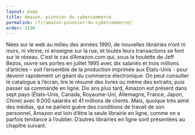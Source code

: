 ```yaml
---
layout: page
title: Amazon, pionnier du cybercommerce
permalink: /fr/amazon-pionnier-du-cybercommerce/
order: 1100
---
```

<p>Nées sur le web au milieu des années 1990, de nouvelles librairies n’ont ni murs, ni vitrine, ni enseigne sur la rue, et toutes leurs transactions se font sur le réseau. C’est le cas d’Amazon.com qui, sous la houlette de Jeff Bezos, ouvre ses portes en juillet 1995 avec dix salariés et trois millions d’articles – soit l’ensemble de la production imprimée aux États-Unis - pour devenir rapidement un géant du commerce électronique. On peut consulter le catalogue à l’écran, lire le résumé des livres ou même des extraits, puis passer sa commande en ligne. Dix ans plus tard, Amazon est présent dans sept pays (États-Unis, Canada, Royaume-Uni, Allemagne, France, Japon, Chine) avec 9.000 salariés et 41 millions de clients. Mais, quoique très aimé des médias, qui ne parlent guère des conditions de travail de son personnel, Amazon est loin d’être la seule librairie en ligne, comme on a parfois tendance à l’oublier. D’autres librairies en ligne sont présentées au chapitre suivant.</p>